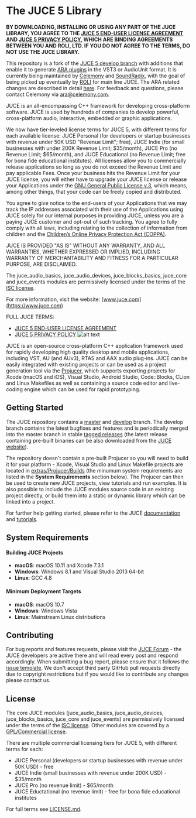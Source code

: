 # The JUCE 5 Library

**BY DOWNLOADING, INSTALLING OR USING ANY PART OF THE JUCE LIBRARY, YOU AGREE
TO THE [JUCE 5 END-USER LICENSE AGREEMENT](https://www.juce.com/juce-5-licence)
AND [JUCE 5 PRIVACY POLICY](https://www.juce.com/juce-5-privacy-policy), WHICH
ARE BINDING AGREEMENTS BETWEEN YOU AND ROLI, LTD. IF YOU DO NOT AGREE TO THE
TERMS, DO NOT USE THE JUCE LIBRARY.**


This repository is a fork of the [JUCE 5 develop branch](https://github.com/WeAreROLI/JUCE) with additions that enable it to generate [ARA plugins](https://www.celemony.com/en/service1/about-celemony/technologies) in the VST3 or AudioUnit format.
It is currently being maintained by [Celemony](https://www.celemony.com) and [SoundRadix](https://www.soundradix.com), with the goal of being picked up eventually by [ROLI](https://www.juce.com) for main line JUCE.
The ARA related changes are described in detail [here](https://github.com/Celemony/JUCE_ARA/blob/develop/JUCE_ARA.md).
For feedback and questions, please contact Celemony via [ara@celemony.com](mailto:ara@celemony.com?Subject=JUCE%20ARA%20integration).


JUCE is an all-encompassing C++ framework for developing cross-platform
software. JUCE is used by hundreds of companies to develop powerful,
cross-platform audio, interactive, embedded or graphic applications.

We now have tier-leveled license terms for JUCE 5, with different terms for
each available license: JUCE Personal (for developers or startup businesses
with revenue under 50K USD "Revenue Limit"; free), JUCE Indie (for small
businesses with under 200K Revenue Limit; $35/month), JUCE Pro (no Revenue
Limit; $65/month), and JUCE Educational (no Revenue Limit; free for bona fide
educational institutes). All licenses allow you to commercially release
applications so long as you do not exceed the Revenue Limit and pay applicable
Fees. Once your business hits the Revenue Limit for your JUCE license, you will
either have to upgrade your JUCE license or release your Applications under the
[GNU General Public License v.3](https://www.gnu.org/licenses/gpl-3.0.en.html),
which means, among other things, that your code can be freely copied and
distributed.

You agree to give notice to the end-users of your Applications that we may
track the IP addresses associated with their use of the Applications using JUCE
solely for our internal purposes in providing JUCE, unless you are a paying
JUCE customer and opt-out of such tracking. You agree to fully comply with all
laws, including relating to the collection of information from children and the
[Children’s Online Privacy Protection Act
(COPPA)](https://www.ftc.gov/enforcement/rules/rulemaking-regulatory-reform-proceedings/childrens-online-privacy-protection-rule).

JUCE IS PROVIDED "AS IS" WITHOUT ANY WARRANTY, AND ALL WARRANTIES, WHETHER
EXPRESSED OR IMPLIED, INCLUDING WARRANTY OF MERCHANTABILITY AND FITNESS FOR A
PARTICULAR PURPOSE, ARE DISCLAIMED.

The juce_audio_basics, juce_audio_devices, juce_blocks_basics, juce_core and
juce_events modules are permissively licensed under the terms of the [ISC
license](http://www.isc.org/downloads/software-support-policy/isc-license).

For more information, visit the website:
[www.juce.com](https://www.juce.com)

FULL JUCE TERMS:
- [JUCE 5 END-USER LICENSE AGREEMENT](https://www.juce.com/juce-5-licence)
- [JUCE 5 PRIVACY POLICY](https://www.juce.com/juce-5-privacy-policy)
![alt text](https://d30pueezughrda.cloudfront.net/juce/JUCE_banner.png "JUCE")

JUCE is an open-source cross-platform C++ application framework used for rapidly
developing high quality desktop and mobile applications, including VST, AU (and AUv3),
RTAS and AAX audio plug-ins. JUCE can be easily integrated with existing projects or can
be used as a project generation tool via the [Projucer](https://juce.com/discover/projucer),
which supports exporting projects for Xcode (macOS and iOS), Visual Studio, Android Studio,
Code::Blocks, CLion and Linux Makefiles as well as containing a source code editor and
live-coding engine which can be used for rapid prototyping.

## Getting Started
The JUCE repository contains a [master](https://github.com/weareroli/JUCE/tree/master)
and [develop](https://github.com/weareroli/JUCE/tree/develop) branch. The develop branch
contains the latest bugfixes and features and is periodically merged into the master
branch in stable [tagged releases](https://github.com/WeAreROLI/JUCE/releases)
(the latest release containing pre-built binaries can be also downloaded from the
[JUCE website](https://shop.juce.com/get-juce)).

The repository doesn't contain a pre-built Projucer so you will need to build it
for your platform - Xcode, Visual Studio and Linux Makefile projects are located in
[extras/Projucer/Builds](/extras/Projucer/Builds)
(the minumum system requirements are listed in the __System Requirements__ section below).
The Projucer can then be used to create new JUCE projects, view tutorials and run examples.
It is also possible to include the JUCE modules source code in an existing project directly,
or build them into a static or dynamic library which can be linked into a project.

For further help getting started, please refer to the JUCE
[documentation](https://juce.com/learn/documentation) and
[tutorials](https://juce.com/learn/tutorials).

## System Requirements
#### Building JUCE Projects
- __macOS__: macOS 10.11 and Xcode 7.3.1
- __Windows__: Windows 8.1 and Visual Studio 2013 64-bit
- __Linux__: GCC 4.8

#### Minimum Deployment Targets
- __macOS__: macOS 10.7
- __Windows__: Windows Vista
- __Linux__: Mainstream Linux distributions

## Contributing
For bug reports and features requests, please visit the [JUCE Forum](https://forum.juce.com/) -
the JUCE developers are active there and will read every post and respond accordingly. When
submitting a bug report, please ensure that it follows the
[issue template](/.github/ISSUE_TEMPLATE.txt).
We don't accept third party GitHub pull requests directly due to copyright restrictions
but if you would like to contribute any changes please contact us.

## License
The core JUCE modules (juce_audio_basics, juce_audio_devices, juce_blocks_basics, juce_core
and juce_events) are permissively licensed under the terms of the
[ISC license](http://www.isc.org/downloads/software-support-policy/isc-license/).
Other modules are covered by a
[GPL/Commercial license](https://www.gnu.org/licenses/gpl-3.0.en.html).

There are multiple commercial licensing tiers for JUCE 5, with different terms for each:
- JUCE Personal (developers or startup businesses with revenue under 50K USD) - free
- JUCE Indie (small businesses with revenue under 200K USD) - $35/month
- JUCE Pro (no revenue limit) - $65/month
- JUCE Eductational (no revenue limit) - free for bona fide educational institutes

For full terms see [LICENSE.md](LICENSE.md).
